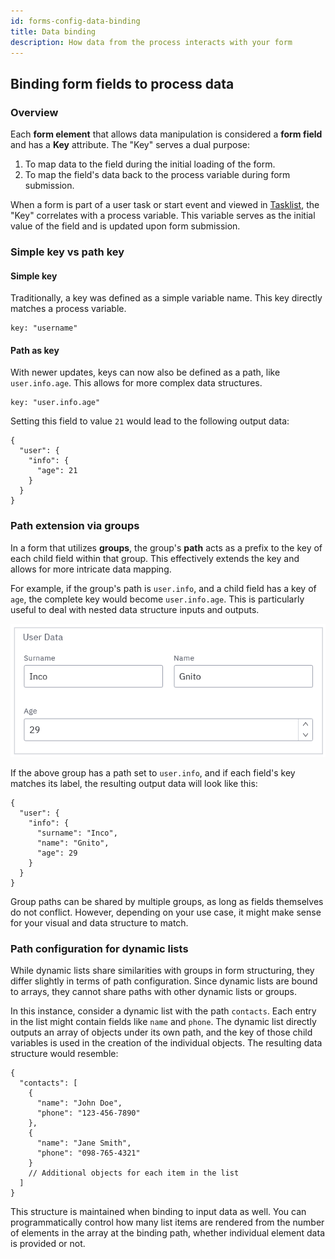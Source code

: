 ```yaml
---
id: forms-config-data-binding
title: Data binding
description: How data from the process interacts with your form
---
```


## Binding form fields to process data

### Overview

Each **form element** that allows data manipulation is considered a **form field** and has a **Key** attribute. The "Key" serves a dual purpose:

1. To map data to the field during the initial loading of the form.
2. To map the field's data back to the process variable during form submission.

When a form is part of a user task or start event and viewed in [Tasklist](../../../tasklist/introduction-to-tasklist.md), the "Key" correlates with a process variable. This variable serves as the initial value of the field and is updated upon form submission.

### Simple key vs path key

#### Simple key

Traditionally, a key was defined as a simple variable name. This key directly matches a process variable.

```
key: "username"
```

#### Path as key

With newer updates, keys can now also be defined as a path, like `user.info.age`. This allows for more complex data structures.

```
key: "user.info.age"
```

Setting this field to value `21` would lead to the following output data:

```
{
  "user": {
	"info": {
	  "age": 21
	}
  }
}
```

### Path extension via groups

In a form that utilizes **groups**, the group's **path** acts as a prefix to the key of each child field within that group. This effectively extends the key and allows for more intricate data mapping.

For example, if the group's path is `user.info`, and a child field has a key of `age`, the complete key would become `user.info.age`. This is particularly useful to deal with nested data structure inputs and outputs.

![Group Example Image](../assets/group-mapping-example.png)

If the above group has a path set to `user.info`, and if each field's key matches its label, the resulting output data will look like this:

```
{
  "user": {
    "info": {
      "surname": "Inco",
      "name": "Gnito",
      "age": 29
    }
  }
}
```

Group paths can be shared by multiple groups, as long as fields themselves do not conflict. However, depending on your use case, it might make sense for your visual and data structure to match.

### Path configuration for dynamic lists

While dynamic lists share similarities with groups in form structuring, they differ slightly in terms of path configuration. Since dynamic lists are bound to arrays, they cannot share paths with other dynamic lists or groups.

In this instance, consider a dynamic list with the path `contacts`. Each entry in the list might contain fields like `name` and `phone`. The dynamic list directly outputs an array of objects under its own path, and the key of those child variables is used in the creation of the individual objects. The resulting data structure would resemble:

```
{
  "contacts": [
    {
      "name": "John Doe",
      "phone": "123-456-7890"
    },
    {
      "name": "Jane Smith",
      "phone": "098-765-4321"
    }
    // Additional objects for each item in the list
  ]
}
```

This structure is maintained when binding to input data as well. You can programmatically control how many list items are rendered from the number of elements in the array at the binding path, whether individual element data is provided or not.
